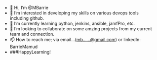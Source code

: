 - 👋 Hi, I’m @MBarrie
- 👀 I’m interested in developing my skills on various devops tools including github.
- 🌱 I’m currently learning python, jenkins, ansible, jamfPro, etc.
- 💞️ I’m looking to collaborate on some amzing projects from my current team and connection.
- 📫 How to reach me; via email...(mb......@gmail.com) or linkedIn: BarrieMamud
- ###HappyLearning!
<!---
Mamud-3/Mamud-3 is a ✨ special ✨ repository because its `README.md` (this file) appears on your GitHub profile.
You can click the Preview link to take a look at your changes.
--->
